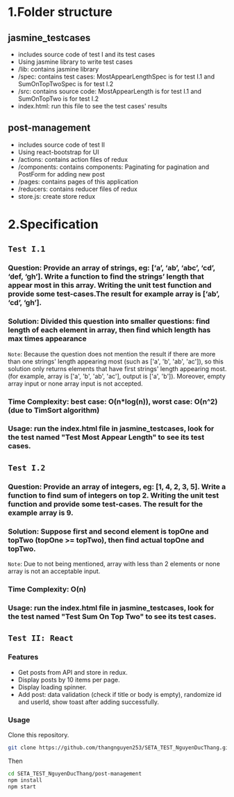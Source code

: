# 1.Folder structure

## jasmine_testcases

- includes source code of test I and its test cases
- Using jasmine library to write test cases
- /lib: contains jasmine library
- /spec: contains test cases: MostAppearLengthSpec is for test I.1 and SumOnTopTwoSpec is for test I.2
- /src: contains source code: MostAppearLength is for test I.1 and SumOnTopTwo is for test I.2
- index.html: run this file to see the test cases' results

## post-management

- includes source code of test II
- Using react-bootstrap for UI
- /actions: contains action files of redux
- /components: contains components: Paginating for pagination and PostForm for adding new post
- /pages: contains pages of this application
- /reducers: contains reducer files of redux
- store.js: create store redux

# 2.Specification

## `Test I.1`

### Question: Provide an array of strings, eg: [‘a’, ‘ab’, ‘abc’, ‘cd’, ‘def, ‘gh’]. Write a function to find the strings’ length that appear most in this array. Writing the unit test function and provide some test-cases.The result for example array is [‘ab’, ‘cd’, ‘gh’].

### Solution: Divided this question into smaller questions: find length of each element in array, then find which length has max times appearance

`Note`: Because the question does not mention the result if there are more than one strings' length appearing most (such as ['a', 'b', 'ab', 'ac']), so this solution only returns elements that have first strings' length appearing most. (for example, array is ['a', 'b', 'ab', 'ac'], output is ['a', 'b']). Moreover, empty array input or none array input is not accepted.

### Time Complexity: best case: O(n\*log(n)), worst case: O(n^2) (due to TimSort algorithm)

### Usage: run the index.html file in jasmine_testcases, look for the test named "Test Most Appear Length" to see its test cases.

## `Test I.2`

### Question: Provide an array of integers, eg: [1, 4, 2, 3, 5]. Write a function to find sum of integers on top 2. Writing the unit test function and provide some test-cases. The result for the example array is 9.

### Solution: Suppose first and second element is topOne and topTwo (topOne >= topTwo), then find actual topOne and topTwo.

`Note`: Due to not being mentioned, array with less than 2 elements or none array is not an acceptable input.

### Time Complexity: O(n)

### Usage: run the index.html file in jasmine_testcases, look for the test named "Test Sum On Top Two" to see its test cases.

## `Test II: React`

### Features

- Get posts from API and store in redux.
- Display posts by 10 items per page.
- Display loading spinner.
- Add post: data validation (check if title or body is empty), randomize id and userId, show toast after adding successfully.

### Usage

Clone this repository.

```bash
git clone https://github.com/thangnguyen253/SETA_TEST_NguyenDucThang.git
```

Then

```bash
cd SETA_TEST_NguyenDucThang/post-management
npm install
npm start
```
